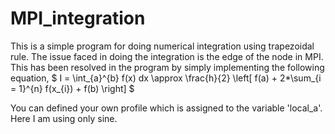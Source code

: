 # MPI_integration

This is a simple program for doing numerical integration using trapezoidal rule. The issue faced in doing the integration is the edge of the node in MPI. This has been resolved in the program by simply implementing the following equation,
$
I = \int_{a}^{b} f(x) dx \approx \frac{h}{2} \left[ f(a) + 2*\sum_{i = 1}^{n} f(x_{i}) + f(b) \right]
$

You can defined your own profile which is assigned to the variable 'local_a'. Here I am using only sine.
